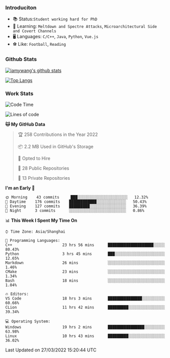 ### Introduciton

- 📚 Status:`Student working hard for PhD`
- 🔎 Learning: `Meltdown and Spectre Attacks`, `Microarchitectural Side and Covert Channels`
- 🖥️ Languages: `C/C++`, `Java`, `Python`, `Vue.js`
- ⚽ Like: `Football`, `Reading`

### Github Stats

[![iamywang's github stats](https://github-readme-stats.vercel.app/api?username=iamywang&count_private=true&show_icons=true)]()

[![Top Langs](https://github-readme-stats.vercel.app/api/top-langs/?username=iamywang&layout=compact)]()

### Work Stats

<!--START_SECTION:waka-->
![Code Time](http://img.shields.io/badge/Code%20Time-204%20hrs%2059%20mins-blue)

![Lines of code](https://img.shields.io/badge/From%20Hello%20World%20I%27ve%20Written-523%20Thousand%20lines%20of%20code-blue)

**🐱 My GitHub Data** 

> 🏆 258 Contributions in the Year 2022
 > 
> 📦 2.2 MB Used in GitHub's Storage 
 > 
> 💼 Opted to Hire
 > 
> 📜 28 Public Repositories 
 > 
> 🔑 13 Private Repositories  
 > 
**I'm an Early 🐤** 

```text
🌞 Morning    43 commits     ███░░░░░░░░░░░░░░░░░░░░░░   12.32% 
🌆 Daytime    176 commits    ████████████░░░░░░░░░░░░░   50.43% 
🌃 Evening    127 commits    █████████░░░░░░░░░░░░░░░░   36.39% 
🌙 Night      3 commits      ░░░░░░░░░░░░░░░░░░░░░░░░░   0.86%

```


📊 **This Week I Spent My Time On** 

```text
⌚︎ Time Zone: Asia/Shanghai

💬 Programming Languages: 
C++                      23 hrs 56 mins      ████████████████████░░░░░   80.43% 
Python                   3 hrs 45 mins       ███░░░░░░░░░░░░░░░░░░░░░░   12.65% 
Markdown                 26 mins             ░░░░░░░░░░░░░░░░░░░░░░░░░   1.46% 
CMake                    23 mins             ░░░░░░░░░░░░░░░░░░░░░░░░░   1.34% 
Bash                     18 mins             ░░░░░░░░░░░░░░░░░░░░░░░░░   1.04%

🔥 Editors: 
VS Code                  18 hrs 3 mins       ███████████████░░░░░░░░░░   60.66% 
CLion                    11 hrs 42 mins      █████████░░░░░░░░░░░░░░░░   39.34%

💻 Operating System: 
Windows                  19 hrs 2 mins       ████████████████░░░░░░░░░   63.98% 
Linux                    10 hrs 43 mins      █████████░░░░░░░░░░░░░░░░   36.02%

```


 Last Updated on 27/03/2022 15:20:44 UTC
<!--END_SECTION:waka-->
